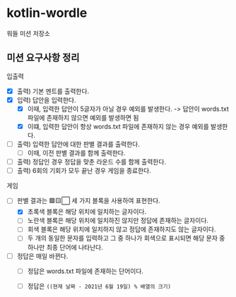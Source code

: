 # kotlin-wordle

워들 미션 저장소

## 미션 요구사항 정리

입출력

- [x] 출력) 기본 멘트를 출력한다.
- [x] 입력) 답안을 입력한다.
    - [x] 이때, 입력한 답안이 5글자가 아닐 경우 예외를 발생한다. -> 답안이 words.txt 파일에 존재하지 않으면 예외를 발생하면 됨
    - [x] 이떄, 입력한 답안이 항상 words.txt 파일에 존재하지 않는 경우 예외를 발생한다.
- [ ] 출력) 입력한 답안에 대한 판별 결과를 출력한다.
    - [ ] 이때, 이전 판별 결과를 함께 출력한다.
- [ ] 출력) 정답인 경우 정답을 맞춘 라운드 수를 함께 출력한다.
- [ ] 출력) 6회의 기회가 모두 끝난 경우 게임을 종료한다.

게임

- [ ] 판별 결과는 🟩🟨⬜ 세 가지 블록을 사용하여 표현한다.
    - [x] 초록색 블록은 해당 위치에 일치하는 글자이다.
    - [ ] 노란색 블록은 해당 위치에 일치하진 않지만 정답에 존재하는 글자이다.
    - [ ] 회색 블록은 해당 위치에 일치하지 않고 정답에 존재하지도 않는 글자이다.
    - [ ] 두 개의 동일한 문자를 입력하고 그 중 하나가 회색으로 표시되면 해당 문자 중 하나만 최종 단어에 나타난다.
- [ ] 정답은 매일 바뀐다.
    - [ ] 정답은 words.txt 파일에 존재하는 단어이다.
    - [ ] 정답은 `((현재 날짜 - 2021년 6월 19일) % 배열의 크기)`


